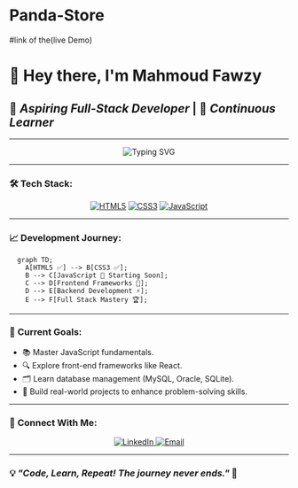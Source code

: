 # Panda-Store 
#link of the(live Demo) 

# 👋 Hey there, I'm **Mahmoud Fawzy**

## 🚀 *Aspiring Full-Stack Developer* | 🎯 *Continuous Learner*

---

<div align="center">
  <img src="https://readme-typing-svg.demolab.com?font=Fira+Code&size=24&pause=1000&color=00BFFF&center=true&vCenter=true&width=435&lines=Hello+World!;Aspiring+Full-Stack+Developer;Coding+My+Way+to+Mastery!" alt="Typing SVG" />
</div>

---

### 🛠️ **Tech Stack:**

<div align="center">
  
  [![HTML5](https://img.shields.io/badge/HTML5-100%25-E34F26?style=for-the-badge&logo=html5&logoColor=white)](https://developer.mozilla.org/en-US/docs/Web/HTML)
  [![CSS3](https://img.shields.io/badge/CSS3-100%25-1572B6?style=for-the-badge&logo=css3&logoColor=white)](https://developer.mozilla.org/en-US/docs/Web/CSS)
  [![JavaScript](https://img.shields.io/badge/JavaScript-Starting_Soon-F7DF1E?style=for-the-badge&logo=javascript&logoColor=black)](https://developer.mozilla.org/en-US/docs/Web/JavaScript)

</div>

---

### 📈 **Development Journey:**

```mermaid
  graph TD;
    A[HTML5 ✅] --> B[CSS3 ✅];
    B --> C[JavaScript 🚀 Starting Soon];
    C --> D[Frontend Frameworks 🌟];
    D --> E[Backend Development ⚡];
    E --> F[Full Stack Mastery 🏆];
```

---

### 🎯 **Current Goals:**

- 📚 Master JavaScript fundamentals.
- 🔍 Explore front-end frameworks like React.
- 🗂️ Learn database management (MySQL, Oracle, SQLite).
- 🚀 Build real-world projects to enhance problem-solving skills.

---

### 🌟 **Connect With Me:**

<div align="center">
  <a href="https://www.linkedin.com" target="_blank">
    <img src="https://img.shields.io/badge/LinkedIn-Connect-blue?style=for-the-badge&logo=linkedin" alt="LinkedIn" />
  </a>
  <a href="mailto:your.email@example.com">
    <img src="https://img.shields.io/badge/Email-Contact%20Me-red?style=for-the-badge&logo=gmail" alt="Email" />
  </a>
</div>

---

### 💡 *"Code, Learn, Repeat! The journey never ends."* 🚀

